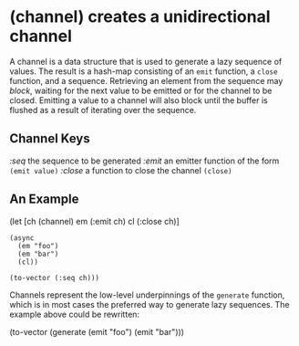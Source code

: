 # (channel) creates a unidirectional channel
A channel is a data structure that is used to generate a lazy sequence of values. The result is a hash-map consisting of an `emit` function, a `close` function, and a sequence. Retrieving an element from the sequence may *block*, waiting for the next value to be emitted or for the channel to be closed. Emitting a value to a channel will also block until the buffer is flushed as a result of iterating over the sequence.

## Channel Keys

*:seq*     the sequence to be generated
*:emit*    an emitter function of the form `(emit value)`
*:close*   a function to close the channel `(close)`

## An Example

  (let [ch (channel)
        em (:emit ch)
        cl (:close ch)]
        
    (async
      (em "foo")
      (em "bar")
      (cl))

    (to-vector (:seq ch)))

Channels represent the low-level underpinnings of the `generate` function, which is in most cases the preferred way to generate lazy sequences. The example above could be rewritten:

  (to-vector (generate
    (emit "foo")
    (emit "bar")))
